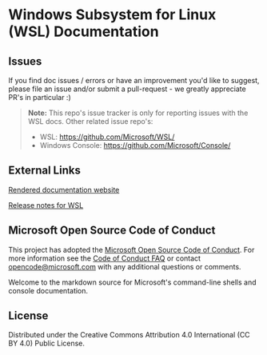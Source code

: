 # Windows Subsystem for Linux (WSL) Documentation

## Issues
If you find doc issues / errors or have an improvement you'd like to suggest, please file an issue and/or submit a pull-request - we greatly appreciate PR's in particular :)

> **Note:** This repo's issue tracker is only for reporting issues with the WSL docs.
> Other related issue repo's:
> * WSL: https://github.com/Microsoft/WSL/
> * Windows Console: https://github.com/Microsoft/Console/

## External Links

[Rendered documentation website](https://docs.microsoft.com/windows/wsl/) 

[Release notes for WSL](https://docs.microsoft.com/en-us/windows/wsl/release-notes)

## Microsoft Open Source Code of Conduct

This project has adopted the [Microsoft Open Source Code of Conduct](https://opensource.microsoft.com/codeofconduct/).
For more information see the [Code of Conduct FAQ](https://opensource.microsoft.com/codeofconduct/faq/) or contact [opencode@microsoft.com](mailto:opencode@microsoft.com) with any additional questions or comments.

Welcome to the markdown source for Microsoft's command-line shells and console documentation.

## License
Distributed under the Creative Commons Attribution 4.0 International (CC BY 4.0) Public License.
